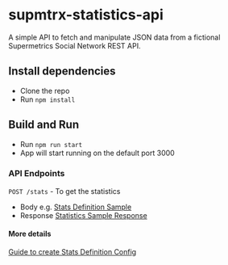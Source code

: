 # supmtrx-statistics-api
A simple API to fetch and manipulate JSON data from a fictional Supermetrics Social Network REST API.

## Install dependencies
- Clone the repo
- Run `npm install`

## Build and Run
- Run `npm run start`
- App will start running on the default port 3000

### API Endpoints
`POST /stats` - To get the statistics
 - Body e.g. [Stats Definition Sample](/statsDefinition.request.json)
 - Response [Statistics Sample Response](/statistics.sample.response.json)

#### More details
[Guide to create Stats Definition Config](stats.def.guide.md)

